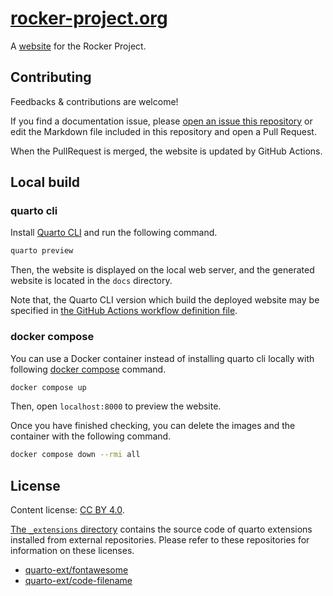 # [rocker-project.org](https://rocker-project.org)

A [website](https://rocker-project.org) for the Rocker Project.

## Contributing

Feedbacks & contributions are welcome!

If you find a documentation issue, please [open an issue this repository](https://github.com/rocker-org/website/issues/new)
or edit the Markdown file included in this repository and open a Pull Request.

When the PullRequest is merged, the website is updated by GitHub Actions.

## Local build

### quarto cli

Install [Quarto CLI](https://quarto.org/docs/get-started/) and run the following command.

```sh
quarto preview
```

Then, the website is displayed on the local web server,
and the generated website is located in the `docs` directory.

Note that, the Quarto CLI version which build the deployed website
may be specified in [the GitHub Actions workflow definition file](.github/workflows/main.yml).

### docker compose

You can use a Docker container instead of installing quarto cli locally
with following [docker compose](https://docs.docker.com/compose/) command.

```sh
docker compose up
```

Then, open `localhost:8000` to preview the website.

Once you have finished checking, you can delete the images and the container with the following command.

```sh
docker compose down --rmi all
```

## License

Content license: [CC BY 4.0](https://creativecommons.org/licenses/by/4.0/).

[The `_extensions` directory](_extensions) contains the source code of quarto extensions
installed from external repositories.
Please refer to these repositories for information on these licenses.

- [quarto-ext/fontawesome](https://github.com/quarto-ext/fontawesome)
- [quarto-ext/code-filename](https://github.com/quarto-ext/code-filename)
